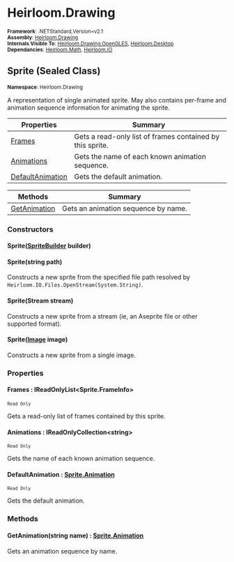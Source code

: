 # Heirloom.Drawing

<small>**Framework**: .NETStandard,Version=v2.1</small>  
<small>**Assembly**: [Heirloom.Drawing](../Heirloom.Drawing/Heirloom.Drawing.md)</small>  
<small>**Internals Visible To**: [Heirloom.Drawing.OpenGLES](../Heirloom.Drawing.OpenGLES/Heirloom.Drawing.OpenGLES.md), [Heirloom.Desktop](../Heirloom.Desktop/Heirloom.Desktop.md)</small>  
<small>**Dependancies**: [Heirloom.Math](../Heirloom.Math/Heirloom.Math.md), [Heirloom.IO](../Heirloom.IO/Heirloom.IO.md)</small>  

## Sprite (Sealed Class)
<small>**Namespace**: Heirloom.Drawing</small>  

A representation of single animated sprite. May also contains per-frame and animation sequence information for animating the sprite.

| Properties                       | Summary                                                   |
|----------------------------------|-----------------------------------------------------------|
| [Frames](#FRA38951E74)           | Gets a read-only list of frames contained by this sprite. |
| [Animations](#ANI13247B31)       | Gets the name of each known animation sequence.           |
| [DefaultAnimation](#DEF62FAA24D) | Gets the default animation.                               |

| Methods                      | Summary                             |
|------------------------------|-------------------------------------|
| [GetAnimation](#GET67687A6E) | Gets an animation sequence by name. |

### Constructors

#### Sprite([SpriteBuilder](Heirloom.Drawing.SpriteBuilder.md) builder)

#### Sprite(string path)

Constructs a new sprite from the specified file path resolved by `Heirloom.IO.Files.OpenStream(System.String)`.

#### Sprite(Stream stream)

Constructs a new sprite from a stream (ie, an Aseprite file or other supported format).

#### Sprite([Image](Heirloom.Drawing.Image.md) image)

Constructs a new sprite from a single image.

### Properties

#### <a name="FRA38951E74"></a>Frames : IReadOnlyList\<Sprite.FrameInfo>

<small>`Read Only`</small>

Gets a read-only list of frames contained by this sprite.

#### <a name="ANI13247B31"></a>Animations : IReadOnlyCollection\<string>

<small>`Read Only`</small>

Gets the name of each known animation sequence.

#### <a name="DEF62FAA24D"></a>DefaultAnimation : [Sprite.Animation](Heirloom.Drawing.Sprite.Animation.md)

<small>`Read Only`</small>

Gets the default animation.

### Methods

#### <a name="GET67687A6E"></a>GetAnimation(string name) : [Sprite.Animation](Heirloom.Drawing.Sprite.Animation.md)

Gets an animation sequence by name.


